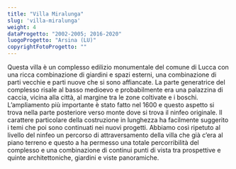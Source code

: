 ```yaml
---
title: "Villa Miralunga"
slug: 'villa-miralunga'
weight: 4
dataProgetto: "2002-2005; 2016-2020"
luogoProgetto: "Arsina (LU)"
copyrightFotoProgetto: ""
---
```

Questa villa è un complesso edilizio monumentale del comune di Lucca con una ricca combinazione di giardini e spazi esterni, una combinazione di parti vecchie e parti nuove che si sono affiancate.
La parte generatrice del complesso risale al basso medioevo e probabilmente era una palazzina di caccia, vicina alla città, al margine tra le zone coltivate e i boschi.
L’ampliamento più importante è stato fatto nel 1600 e questo aspetto si trova nella parte posteriore verso monte dove si trova il ninfeo originale. Il carattere particolare della costruzione in lunghezza ha facilmente suggerito i temi che poi sono continuati nei nuovi progetti.
Abbiamo così ripetuto al livello del ninfeo un percorso di attraversamento della villa che già c’era al piano terreno e questo a ha permesso una totale percorribilità del complesso e una combinazione di continui punti di vista tra prospettive e quinte architettoniche, giardini e viste panoramiche.